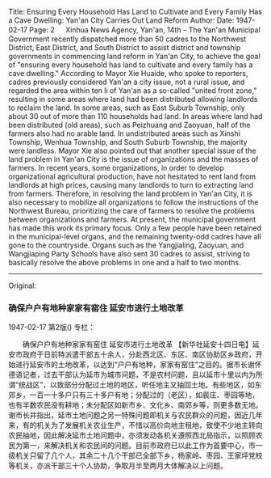 Title: Ensuring Every Household Has Land to Cultivate and Every Family Has a Cave Dwelling: Yan'an City Carries Out Land Reform
Author:
Date: 1947-02-17
Page: 2
　
Xinhua News Agency, Yan'an, 14th – The Yan'an Municipal Government recently dispatched more than 50 cadres to the Northwest District, East District, and South District to assist district and township governments in commencing land reform in Yan'an City, to achieve the goal of "ensuring every household has land to cultivate and every family has a cave dwelling." According to Mayor Xie Huaide, who spoke to reporters, cadres previously considered Yan'an a city issue, not a rural issue, and regarded the area within ten li of Yan'an as a so-called "united front zone," resulting in some areas where land had been distributed allowing landlords to reclaim the land. In some areas, such as East Suburb Township, only about 30 out of more than 110 households had land. In areas where land had been distributed (old areas), such as Peizhuang and Zaoyuan, half of the farmers also had no arable land. In undistributed areas such as Xinshi Township, Wenhua Township, and South Suburb Township, the majority were landless. Mayor Xie also pointed out that another special issue of the land problem in Yan'an City is the issue of organizations and the masses of farmers. In recent years, some organizations, in order to develop organizational agricultural production, have not hesitated to rent land from landlords at high prices, causing many landlords to turn to extracting land from farmers. Therefore, in resolving the land problem in Yan'an City, it is also necessary to mobilize all organizations to follow the instructions of the Northwest Bureau, prioritizing the care of farmers to resolve the problems between organizations and farmers. At present, the municipal government has made this work its primary focus. Only a few people have been retained in the municipal-level organs, and the remaining twenty-odd cadres have all gone to the countryside. Organs such as the Yangjialing, Zaoyuan, and Wangjiaping Party Schools have also sent 30 cadres to assist, striving to basically resolve the above problems in one and a half to two months.



<hr /> 

Original: 


### 确保户户有地种家家有窑住  延安市进行土地改革

1947-02-17
第2版()
专栏：

　　确保户户有地种家家有窑住
    延安市进行土地改革
    【新华社延安十四日电】延安市政府于日前特派遣干部五十余人，分赴西北区、东区、南区协助区乡政府，开始进行延安市的土地改革，以达到“户户有地种，家家有窑住”之目的。据市长谢怀德语记者，过去干部认为延市为城市问题，不是农村问题，且以延市十里以内为所谓“统战区”，以致部分分配过土地的地区，听任地主又抽回土地。有些地区，如东郊乡，一百一十多户只有三十多户有地；分配过的（老区），如裴庄、枣园等地，也有半数农民没有耕地；未分配区如新市乡、文化乡、南郊乡等，则更多数无地。谢市长并指出，延市土地问题之另一特殊问题即机关与农民群众的问题，因近几年来，有的机关为了发展机关农业生产，不惜以高价向地主租地，致使不少地主转向农民抽地，因此解决延市土地问题中，亦须发动各机关遵照西北局指示，以照顾农民为第一，来解决机关和农民间的问题。目前市政府已以此工作为首要中心，市一级机关只留了几个人，其余二十几个干部已全部下乡，杨家岭、枣园、王家坪党校等机关，亦派干部三十个人协助，争取月半至两月大体解决以上问题。
